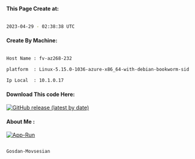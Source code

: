 
   
#### This Page Create at:

```bash

2023-04-29 - 02:38:38 UTC

```

#### Create By Machine:

```bash

Host Name : fv-az268-232

platform  : Linux-5.15.0-1036-azure-x86_64-with-debian-bookworm-sid

Ip Local  : 10.1.0.17

```
#### Download This code Here:

[![GitHub release (latest by date)](https://img.shields.io/github/v/release/Gosdan-Movsesian/Gosdan?style=for-the-badge&label=Download)](https://github.com/Gosdan-Movsesian/Gosdan/releases) 

</p> 

#### About Me :

[![App-Run](https://github.com/Gosdan-Movsesian/Gosdan/actions/workflows/App-Run.yml/badge.svg)](https://github.com/Gosdan-Movsesian/Gosdan/actions/workflows/App-Run.yml)

```bash

Gosdan-Movsesian

```

